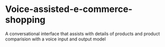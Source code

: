 # Voice-assisted-e-commerce-shopping
A conversational interface that assists with details of products and product comparision with a voice input and output model
